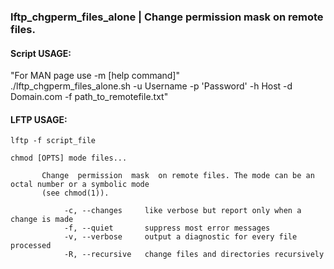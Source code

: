 ### lftp_chgperm_files_alone | Change  permission  mask  on remote files.

#### Script USAGE: 
"For MAN page use -m [help command]"  
./lftp_chgperm_files_alone.sh -u Username -p 'Password' -h Host -d Domain.com -f path_to_remotefile.txt"

#### LFTP USAGE:
`lftp -f script_file`

```
chmod [OPTS] mode files...

       Change  permission  mask  on remote files. The mode can be an octal number or a symbolic mode
       (see chmod(1)).

            -c, --changes     like verbose but report only when a change is made
            -f, --quiet       suppress most error messages
            -v, --verbose     output a diagnostic for every file processed
            -R, --recursive   change files and directories recursively
```
